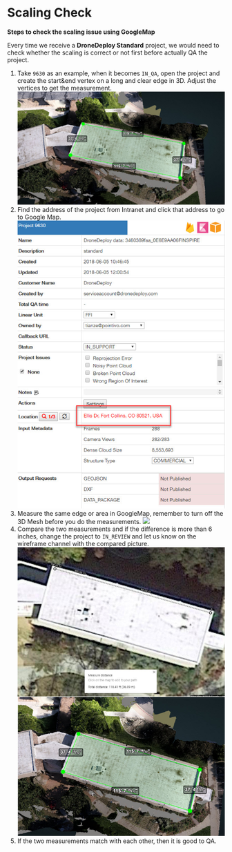 # Scaling Check

**Steps to check the scaling issue using GoogleMap**

Every time we receive a **DroneDeploy Standard** project, we would need to check whether the scaling is correct or not first before actually QA the project.

1. Take `9630` as an example, when it becomes `IN_QA`, open the project and create the start&end vertex on a long and clear edge in 3D. Adjust the vertices to get the measurement. ![](../.gitbook/assets/pv-measurement.jpg)
2. Find the address of the project from Intranet and click that address to go to Google Map. ![](../.gitbook/assets/address.jpg)
3. Measure the same edge or area in GoogleMap, remember to turn off the 3D Mesh before you do the measurements. 
![](http://pointivo-drop.s3.amazonaws.com/TianzeMedia/GoogleMap.gif)
4. Compare the two measurements and if the difference is more than 6 inches, change the project to `IN_REVIEW` and let us know on the wireframe channel with the compared picture. ![](../.gitbook/assets/comparison.jpg)
5. If the two measurements match with each other, then it is good to QA.

